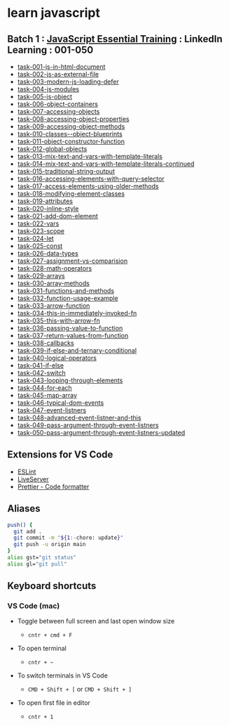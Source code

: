 # learn javascript

## Batch 1 : [JavaScript Essential Training](https://www.linkedin.com/learning/javascript-essential-training) : LinkedIn Learning : 001-050

- [task-001-js-in-html-document](taskset/batch-1-001-050/task-001-js-in-html-document)
- [task-002-js-as-external-file](taskset/batch-1-001-050/task-002-js-as-external-file)
- [task-003-modern-js-loading-defer](taskset/batch-1-001-050/task-003-modern-js-loading-defer)
- [task-004-js-modules](taskset/batch-1-001-050/task-004-js-modules)
- [task-005-js-object](taskset/batch-1-001-050/task-005-js-object)
- [task-006-object-containers](taskset/batch-1-001-050/task-006-object-containers)
- [task-007-accessing-objects](taskset/batch-1-001-050/task-007-accessing-objects)
- [task-008-accessing-object-properties](taskset/batch-1-001-050/task-008-accessing-object-properties)
- [task-009-accessing-object-methods](taskset/batch-1-001-050/task-009-accessing-object-methods)
- [task-010-classes--object-blueprints](taskset/batch-1-001-050/task-010-classes--object-blueprints)
- [task-011-object-constructor-function](taskset/batch-1-001-050/task-011-object-constructor-function)
- [task-012-global-objects](taskset/batch-1-001-050/task-012-global-objects)
- [task-013-mix-text-and-vars-with-template-literals](taskset/batch-1-001-050/task-013-mix-text-and-vars-with-template-literals)
- [task-014-mix-text-and-vars-with-template-literals-continued](taskset/batch-1-001-050/task-014-mix-text-and-vars-with-template-literals-continued)
- [task-015-traditional-string-output](taskset/batch-1-001-050/task-015-traditional-string-output)
- [task-016-accessing-elements-with-query-selector](taskset/batch-1-001-050/task-016-accessing-elements-with-query-selector)
- [task-017-access-elements-using-older-methods](taskset/batch-1-001-050/task-017-access-elements-using-older-methods)
- [task-018-modifying-element-classes](taskset/batch-1-001-050/task-018-modifying-element-classes)
- [task-019-attributes](taskset/batch-1-001-050/task-019-attributes)
- [task-020-inline-style](taskset/batch-1-001-050/task-020-inline-style)
- [task-021-add-dom-element](taskset/batch-1-001-050/task-021-add-dom-element)
- [task-022-vars](taskset/batch-1-001-050/task-022-vars)
- [task-023-scope](taskset/batch-1-001-050/task-023-scope)
- [task-024-let](taskset/batch-1-001-050/task-024-let)
- [task-025-const](taskset/batch-1-001-050/task-025-const)
- [task-026-data-types](taskset/batch-1-001-050/task-026-data-types)
- [task-027-assignment-vs-comparision](taskset/batch-1-001-050/task-027-assignment-vs-comparision)
- [task-028-math-operators](taskset/batch-1-001-050/task-028-math-operators)
- [task-029-arrays](taskset/batch-1-001-050/task-029-arrays)
- [task-030-array-methods](taskset/batch-1-001-050/task-030-array-methods)
- [task-031-functions-and-methods](taskset/batch-1-001-050/task-031-functions-and-methods)
- [task-032-function-usage-example](taskset/batch-1-001-050/task-032-function-usage-example)
- [task-033-arrow-function](taskset/batch-1-001-050/task-033-arrow-function)
- [task-034-this-in-immediately-invoked-fn](taskset/batch-1-001-050/task-034-this-in-immediately-invoked-fn)
- [task-035-this-with-arrow-fn](taskset/batch-1-001-050/task-035-this-with-arrow-fn)
- [task-036-passing-value-to-function](taskset/batch-1-001-050/task-036-passing-value-to-function)
- [task-037-return-values-from-function](taskset/batch-1-001-050/task-037-return-values-from-function)
- [task-038-callbacks](taskset/batch-1-001-050/task-038-callbacks)
- [task-039-if-else-and-ternary-conditional](taskset/batch-1-001-050/task-039-if-else-and-ternary-conditional)
- [task-040-logical-operators](taskset/batch-1-001-050/task-040-logical-operators)
- [task-041-if-else](taskset/batch-1-001-050/task-041-if-else)
- [task-042-switch](taskset/batch-1-001-050/task-042-switch)
- [task-043-looping-through-elements](taskset/batch-1-001-050/task-043-looping-through-elements)
- [task-044-for-each](taskset/batch-1-001-050/task-044-for-each)
- [task-045-map-array](taskset/batch-1-001-050/task-045-map-array)
- [task-046-typical-dom-events](taskset/batch-1-001-050/task-046-typical-dom-events)
- [task-047-event-listners](taskset/batch-1-001-050/task-047-event-listners)
- [task-048-advanced-event-listner-and-this](taskset/batch-1-001-050/task-048-advanced-event-listner-and-this)
- [task-049-pass-argument-through-event-listners](taskset/batch-1-001-050/task-049-pass-argument-through-event-listners)
- [task-050-pass-argument-through-event-listners-updated](taskset/batch-1-001-050/task-050-pass-argument-through-event-listners-updated)

## Extensions for VS Code

- [ESLint](https://marketplace.visualstudio.com/items?itemName=dbaeumer.vscode-eslint)
- [LiveServer](https://marketplace.visualstudio.com/items?itemName=ritwickdey.LiveServer)
- [Prettier - Code formatter](https://marketplace.visualstudio.com/items?itemName=esbenp.prettier-vscode)

## Aliases

```bash
push() {
  git add .
  git commit -m "${1:-chore: update}"
  git push -u origin main
}
alias gst="git status"
alias gl="git pull"
```

## Keyboard shortcuts

### VS Code (mac)

- Toggle between full screen and last open window size
  - `cntr + cmd + F`

- To open terminal
  - `cntr + ~`

- To switch terminals in VS Code
  - `CMD + Shift + [` or `CMD + Shift + ]` 

- To open first file in editor
  - `cntr + 1`
